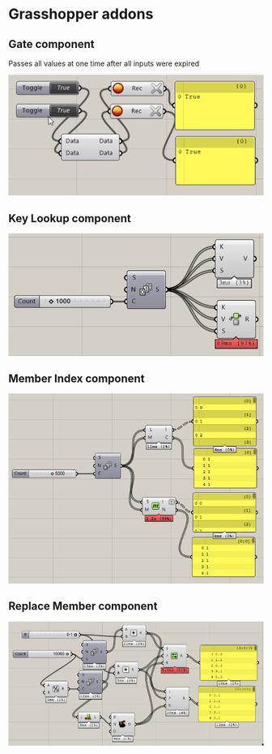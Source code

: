 Grasshopper addons
======

Gate component
------
Passes all values at one time after all inputs were expired

![Gate component](https://raw.githubusercontent.com/mazhuravlev/grasshopper-addons/master/Img/gate.gif)

Key Lookup component
------
![Key Lookup component](https://raw.githubusercontent.com/mazhuravlev/grasshopper-addons/master/Img/key_lookup.png)

Member Index component
------
![Member Index component](https://raw.githubusercontent.com/mazhuravlev/grasshopper-addons/master/Img/member_index.png)

Replace Member component
------
![Member Index component](https://raw.githubusercontent.com/mazhuravlev/grasshopper-addons/master/Img/replace_member.png)
